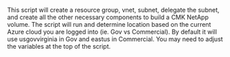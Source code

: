 This script will create a resource group, vnet, subnet, delegate the subnet, and create all the other necessary components to build a CMK NetApp volume. The script will run and determine location based on the current Azure cloud you are logged into (ie. Gov vs Commercial).  By default it will use usgovvirginia in Gov and eastus in Commercial. You may need to adjust the variables at the top of the script.  
